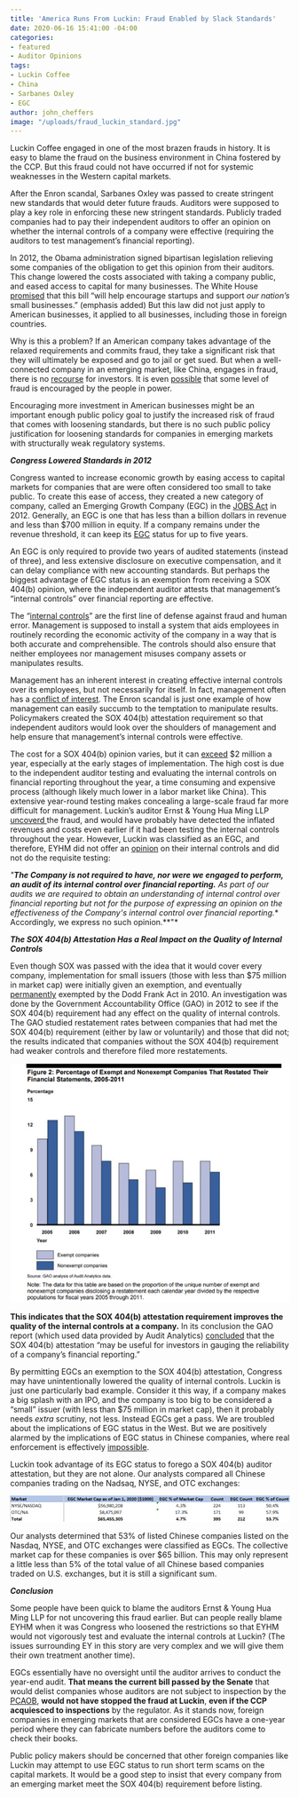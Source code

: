 ```yaml
---
title: 'America Runs From Luckin: Fraud Enabled by Slack Standards'
date: 2020-06-16 15:41:00 -04:00
categories:
- featured
- Auditor Opinions
tags:
- Luckin Coffee
- China
- Sarbanes Oxley
- EGC
author: john_cheffers
image: "/uploads/fraud_luckin_standard.jpg"
---
```


Luckin Coffee engaged in one of the most brazen frauds in history. It is easy to blame the fraud on the business environment in China fostered by the CCP. But this fraud could not have occurred if not for systemic weaknesses in the Western capital markets.

After the Enron scandal, Sarbanes Oxley was passed to create stringent new standards that would deter future frauds. Auditors were supposed to play a key role in enforcing these new stringent standards. Publicly traded companies had to pay their independent auditors to offer an opinion on whether the internal controls of a company were effective (requiring the auditors to test management’s financial reporting).

In 2012, the Obama administration signed bipartisan legislation relieving some companies of the obligation to get this opinion from their auditors. This change lowered the costs associated with taking a company public, and eased access to capital for many businesses. The White House [promised](https://obamawhitehouse.archives.gov/blog/2012/04/05/jobs-act-encouraging-startups-supporting-small-businesses) that this bill “will help encourage startups and support *our nation’s* small businesses.” (emphasis added) But this law did not just apply to American businesses, it applied to all businesses, including those in foreign countries.

Why is this a problem? If an American company takes advantage of the relaxed requirements and commits fraud, they take a significant risk that they will ultimately be exposed and go to jail or get sued. But when a well-connected company in an emerging market, like China, engages in fraud, there is no [recourse](https://www.sec.gov/news/public-statement/emerging-market-investments-disclosure-reporting) for investors. It is even [possible](https://blog.watchdogresearch.com/posts/america-runs-from-luckin-i/) that some level of fraud is encouraged by the people in power.

Encouraging more investment in American businesses might be an important enough public policy goal to justify the increased risk of fraud that comes with loosening standards, but there is no such public policy justification for loosening standards for companies in emerging markets with structurally weak regulatory systems.

***Congress Lowered Standards in 2012***

Congress wanted to increase economic growth by easing access to capital markets for companies that are were often considered too small to take public. To create this ease of access, they created a new category of company, called an Emerging Growth Company (EGC) in the [JOBS Act](https://www.govtrack.us/congress/bills/112/hr3606/summary#libraryofcongress) in 2012. Generally, an EGC is one that has less than a billion dollars in revenue and less than $700 million in equity. If a company remains under the revenue threshold, it can keep its [EGC](https://www.sec.gov/smallbusiness/goingpublic/EGC) status for up to five years.

An EGC is only required to provide two years of audited statements (instead of three), and less extensive disclosure on executive compensation, and it can delay compliance with new accounting standards. But perhaps the biggest advantage of EGC status is an exemption from receiving a SOX 404(b) opinion, where the independent auditor attests that management’s “internal controls” over financial reporting are effective.

The “[internal controls](https://www.gao.gov/assets/660/655710.pdf)” are the first line of defense against fraud and human error. Management is supposed to install a system that aids employees in routinely recording the economic activity of the company in a way that is both accurate and comprehensible.  The controls should also ensure that neither employees nor management misuses company assets or manipulates results.

Management has an inherent interest in creating effective internal controls over its employees, but not necessarily for itself.   In fact, management often has a [conflict of interest](https://blog.watchdogresearch.com/posts/symantec-complaint-cites-watchdog-researchs-analysis/). The Enron scandal is just one example of how management can easily succumb to the temptation to manipulate results. Policymakers created the SOX 404(b) attestation requirement so that independent auditors would look over the shoulders of management and help ensure that management’s internal controls were effective.

The cost for a SOX 404(b) opinion varies, but it can [exceed](https://www.schgroup.com/resource/blog-post/sarbanes-oxley-404b-compliance-a-refresher-of-the-initial-questions-you-should-be-asking/) $2 million a year, especially at the early stages of implementation. The high cost is due to the independent auditor testing and evaluating the internal controls on financial reporting throughout the year, a time consuming and expensive process (although likely much lower in a labor market like China). This extensive year-round testing makes concealing a large-scale fraud far more difficult for management.  Luckin’s auditor Ernst & Young Hua Ming LLP [uncoverd ](https://thedig.substack.com/p/luckin-coffee-anatomy-of-an-auditor)the fraud, and would have probably have detected the inflated revenues and costs even earlier if it had been testing the internal controls throughout the year.   However, Luckin was classified as an EGC, and therefore, EYHM did not offer an [opinion](https://www.sec.gov/Archives/edgar/data/1767582/000104746919003174/a2238747z424b4.htm) on their internal controls and did not do the requisite testing:

*"**The Company is not required to have, nor were we engaged to perform, an audit of its internal control over financial reporting.** As part of our audits we are required to obtain an understanding of internal control over financial reporting but not for the purpose of expressing an opinion on the effectiveness of the Company's internal control over financial reporting.** Accordingly, we express no such opinion.**"*

***The SOX 404(b) Attestation Has a Real Impact on the Quality of Internal Controls***

Even though SOX was passed with the idea that it would cover every company, implementation for small issuers (those with less than $75 million in market cap) were initially given an exemption, and eventually [permanently](https://www.gao.gov/assets/660/655710.pdf) exempted by the Dodd Frank Act in 2010. An investigation was done by the Government Accountability Office (GAO) in 2012 to see if the SOX 404(b) requirement had any effect on the quality of internal controls. The GAO studied restatement rates between companies that had met the SOX 404(b) requirement (either by law or voluntarily) and those that did not; the results indicated that companies without the SOX 404(b) requirement had weaker controls and therefore filed more restatements.

![LK GAO EGC 6.16.png](/uploads/LK%20GAO%20EGC%206.16.png)

**This indicates that the SOX 404(b) attestation requirement improves the quality of the internal controls at a company.** In its conclusion the GAO report (which used data provided by Audit Analytics) [concluded](https://www.gao.gov/assets/660/655710.pdf) that the SOX 404(b) attestation “may be useful for investors in gauging the reliability of a company’s financial reporting.”

By permitting EGCs an exemption to the SOX 404(b) attestation, Congress may have unintentionally lowered the quality of internal controls. Luckin is just one particularly bad example. Consider it this way, if a company makes a big splash with an IPO, and the company is too big to be considered a “small” issuer (with less than $75 million in market cap), then it probably needs *extra* scrutiny, not less.  Instead EGCs get a pass. We are troubled about the implications of EGC status in the West. But we are positively alarmed by the implications of EGC status in Chinese companies, where real enforcement is effectively [impossible](https://www.sec.gov/news/public-statement/emerging-market-investments-disclosure-reporting).

Luckin took advantage of its EGC status to forego a SOX 404(b) auditor attestation, but they are not alone. Our analysts compared all Chinese companies trading on the Nadsaq, NYSE, and OTC exchanges:

![China EGC numbers.png](/uploads/China%20EGC%20numbers.png)

Our analysts determined that 53% of listed Chinese companies listed on the Nasdaq, NYSE, and OTC exchanges were classified as EGCs. The collective market cap for these companies is over $65 billion. This may only represent a little less than 5% of the total value of all Chinese based companies traded on U.S. exchanges, but it is still a significant sum.

***Conclusion***

Some people have been quick to blame the auditors Ernst & Young Hua Ming LLP for not uncovering this fraud earlier. But can people really blame EYHM when it was Congress who loosened the restrictions so that EYHM would not vigorously test and evaluate the internal controls at Luckin? (The issues surrounding EY in this story are very complex and we will give them their own treatment another time).

EGCs essentially have no oversight until the auditor arrives to conduct the year-end audit. **That means the current bill passed by the Senate** that would delist companies whose auditors are not subject to inspection by the [PCAOB](https://blog.watchdogresearch.com/posts/america-runs-from-luckin-clash-over-pcaob/), **would not have stopped the fraud at Luckin**, **even if the CCP acquiesced to inspections** by the regulator. As it stands now, foreign companies in emerging markets that are considered EGCs have a one-year period where they can fabricate numbers before the auditors come to check their books.

Public policy makers should be concerned that other foreign companies like Luckin may attempt to use EGC status to run short term scams on the capital markets.  It would be a good step to insist that every company from an emerging market meet the SOX 404(b) requirement before listing.